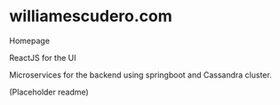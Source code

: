 # williamescudero.com
Homepage

ReactJS for the UI

Microservices for the backend using springboot and Cassandra cluster.


(Placeholder readme)

